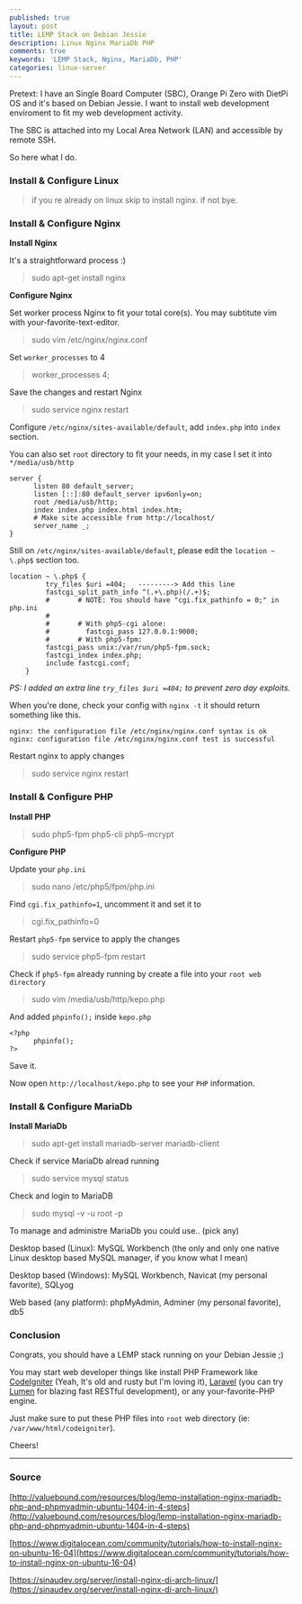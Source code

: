 ```yaml
---
published: true
layout: post
title: LEMP Stack on Debian Jessie
description: Linux Nginx MariaDb PHP
comments: true
keywords: 'LEMP Stack, Nginx, MariaDb, PHP'
categories: linux-server
---
```


Pretext: I have an Single Board Computer (SBC), Orange Pi Zero with DietPi OS and it's based on Debian Jessie. I want to install web development enviroment to fit my web development activity.

The SBC is attached into my Local Area Network (LAN) and accessible by remote SSH.

So here what I do.

### Install & Configure Linux

> if you re already on linux skip to install nginx. if not bye.

### Install & Configure Nginx

**Install Nginx**

It's a straightforward process :)

> sudo apt-get install nginx

**Configure Nginx**

Set worker process Nginx to fit your total core(s). You may subtitute vim with your-favorite-text-editor.

> sudo vim /etc/nginx/nginx.conf

Set `worker_processes` to 4

> worker_processes 4;

Save the changes and restart Nginx

> sudo service nginx restart

Configure `/etc/nginx/sites-available/default`, add `index.php` into `index` section.

You can also set `root` directory to fit your needs, in my case I set it into `*/media/usb/http`

```
server {
      listen 80 default_server;
      listen [::]:80 default_server ipv6only=on;
      root /media/usb/http;
      index index.php index.html index.htm;
      # Make site accessible from http://localhost/
      server_name _;
}
```

Still on `/etc/nginx/sites-available/default`, please edit the `location ~ \.php$` section too.
```
location ~ \.php$ {
         try_files $uri =404;   ---------> Add this line
         fastcgi_split_path_info ^(.+\.php)(/.+)$;
         #       # NOTE: You should have "cgi.fix_pathinfo = 0;" in php.ini
         #
         #       # With php5-cgi alone:
         #         fastcgi_pass 127.0.0.1:9000;
         #       # With php5-fpm:
         fastcgi_pass unix:/var/run/php5-fpm.sock;
         fastcgi_index index.php;
         include fastcgi.conf;
    }
```

*PS: I added an extra line `try_files $uri =404;` to prevent zero day exploits.*

When you're done, check your config with `nginx -t` it should return something like this.

```
nginx: the configuration file /etc/nginx/nginx.conf syntax is ok
nginx: configuration file /etc/nginx/nginx.conf test is successful
```

Restart nginx to apply changes

> sudo service nginx restart

### Install & Configure PHP

**Install PHP**

> sudo  php5-fpm php5-cli php5-mcrypt

**Configure PHP**

Update your `php.ini`

> sudo nano /etc/php5/fpm/php.ini

Find `cgi.fix_pathinfo=1`, uncomment it and set it to

> cgi.fix_pathinfo=0

Restart `php5-fpm` service to apply the changes

> sudo service php5-fpm restart

Check if `php5-fpm` already running by create a file into your `root web directory`

> sudo vim /media/usb/http/kepo.php

And added `phpinfo();` inside `kepo.php`
```
<?php
      phpinfo();
?>
```
Save it.

Now open `http://localhost/kepo.php` to see your `PHP` information.

### Install & Configure MariaDb

**Install MariaDb**

> sudo apt-get install mariadb-server mariadb-client

Check if service MariaDb alread running

> sudo service mysql status

Check and login to MariaDB

> sudo mysql -v -u root -p

To manage and administre MariaDb you could use.. (pick any)

Desktop based (Linux): MySQL Workbench (the only and only one native Linux desktop based MySQL manager, if you know what I mean)

Desktop based (Windows): MySQL Workbench, Navicat (my personal favorite), SQLyog

Web based (any platform): phpMyAdmin, Adminer (my personal favorite), db5

### Conclusion

Congrats, you should have a LEMP stack running on your Debian Jessie ;)

You may start web developer things like install PHP Framework like [CodeIgniter](https://codeigniter.com/) (Yeah, It's old and rusty but I'm loving it), [Laravel](https://laravel.com/) (you can try [Lumen](https://lumen.laravel.com/) for blazing fast RESTful development), or any your-favorite-PHP engine.

Just make sure to put these PHP files into `root` web directory (ie: `/var/www/html/codeigniter`).

Cheers!

---

### Source

[http://valuebound.com/resources/blog/lemp-installation-nginx-mariadb-php-and-phpmyadmin-ubuntu-1404-in-4-steps](http://valuebound.com/resources/blog/lemp-installation-nginx-mariadb-php-and-phpmyadmin-ubuntu-1404-in-4-steps)

[https://www.digitalocean.com/community/tutorials/how-to-install-nginx-on-ubuntu-16-04](https://www.digitalocean.com/community/tutorials/how-to-install-nginx-on-ubuntu-16-04)

[https://sinaudev.org/server/install-nginx-di-arch-linux/](https://sinaudev.org/server/install-nginx-di-arch-linux/)
